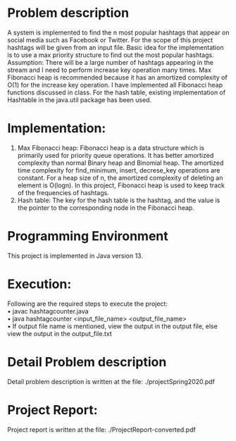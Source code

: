 
# Problem description
A system is implemented to find the n most popular hashtags that appear on social media such as Facebook or Twitter. For the scope of this project hashtags will be given from an input file. Basic idea for the implementation is to use a max priority structure to find out the most popular hashtags.
Assumption: There will be a large number of hashtags appearing in the stream and I need to perform increase key operation many times. Max Fibonacci heap is recommended because it has an amortized complexity of O(1) for the increase key operation. I have implemented all Fibonacci heap functions discussed in class. For the hash table, existing implementation of Hashtable in the java.util package has been used.

# Implementation:
1. Max Fibonacci heap: Fibonacci heap is a data structure which is primarily used for priority queue operations. It has better amortized complexity than normal Binary heap and Binomial heap. The amortized time complexity for find_minimum, insert, decrese_key operations are constant. For a heap size of n, the amortized complexity of deleting an element is O(logn).
In this project, Fibonacci heap is used to keep track of the frequencies of hashtags.
2. Hash table: The key for the hash table is the hashtag, and the value is the pointer to the corresponding node in the Fibonacci heap.

# Programming Environment
This project is implemented in Java version 13.

# Execution:
Following are the required steps to execute the project:<br/>
• javac hashtagcounter.java <br/>
• java hashtagcounter <input_file_name> <output_file_name> <br/>
• If output file name is mentioned, view the output in the output file, else view the output
in the output_file.txt

# Detail Problem description
Detail problem description is written at the file: ./projectSpring2020.pdf

# Project Report:
Project report is written at the file: ./ProjectReport-converted.pdf

